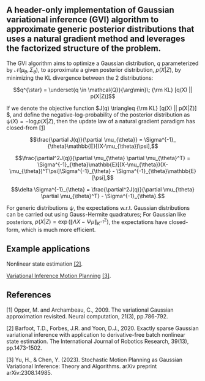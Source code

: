 ## A header-only implementation of Gaussian variational inference (GVI) algorithm to approximate generic posterior distributions that uses a natural gradient method and leverages the factorized structure of the problem.

The GVI algorithm aims to optimize a Gaussian distribution, $q$ parameterized by $\mathcal{N}(\mu_\theta, \Sigma_\theta)$, to approximate a given posterior distribution, $p(X|Z)$, by minimizing the KL divergence between the 2 distributions:

$$q^{\star} = \underset{q \in \mathcal{Q}}{\arg\min}\; {\rm KL} [q(X) || p(X|Z)]$$

If we denote the objective function $J(q) \triangleq {\rm KL} [q(X) || p(X|Z)] $, and define the negative-log-probability of the posterior distribution as $\psi(X) = -\log p(X|Z)$, then the update law of a natural gradient paradigm has closed-from [[1]](#1)

$$\frac{\partial J(q)}{\partial \mu_{\theta}} = \Sigma^{-1}_   {\theta}\mathbb{E}[(X-\mu_{\theta})\psi],$$

$$\frac{\partial^2J(q)}{\partial \mu_{\theta} \partial \mu_{\theta}^T} = \Sigma^{-1}_{\theta}\mathbb{E}[(X-\mu_{\theta})(X-\mu_{\theta})^T\psi]\Sigma^{-1}_{\theta} - \Sigma^{-1}_{\theta}\mathbb{E}[\psi],$$

$$\delta \Sigma^{-1}_{\theta} = \frac{\partial^2J(q)}{\partial \mu_{\theta} \partial \mu_{\theta}^T} - \Sigma^{-1}_{\theta}.$$

For generic distributions $\psi$, the expectations w.r.t. Gaussian distributions can be carried out using Gauss-Hermite quadratures; For Gaussian like posteriors, $p(X|Z) = \exp \left( \| \Lambda X - \Psi \mu \|_{K^{-1}}^2 \right)$, the expectations have closed-form, which is much more efficient.

## Example applications
Nonlinear state estimation [[2]](#2).

[Variational Inference Motion Planning](https://github.com/hzyu17/VIMP) [[3]](#3).

## References
<a id="1">[1]</a> 
Opper, M. and Archambeau, C., 2009. The variational Gaussian approximation revisited. Neural computation, 21(3), pp.786-792.

<a id="2">[2]</a> 
Barfoot, T.D., Forbes, J.R. and Yoon, D.J., 2020. Exactly sparse Gaussian variational inference with application to derivative-free batch nonlinear state estimation. The International Journal of Robotics Research, 39(13), pp.1473-1502.

<a id="3">[3]</a> 
Yu, H., & Chen, Y. (2023). Stochastic Motion Planning as Gaussian Variational Inference: Theory and Algorithms. arXiv preprint arXiv:2308.14985.

